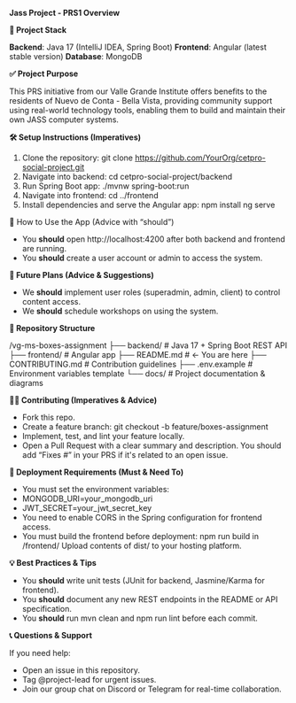 **Jass Project - PRS1
Overview**

**🔧 Project Stack**

**Backend**: Java 17 (IntelliJ IDEA, Spring Boot)
**Frontend**: Angular (latest stable version)
**Database**: MongoDB

**✅ Project Purpose**

This PRS initiative from our Valle Grande Institute offers benefits to the residents of Nuevo de Conta - Bella Vista, providing community support using real-world technology tools, enabling them to build and maintain their own JASS computer systems.


**🛠️ Setup Instructions (Imperatives)**

1. Clone the repository:
    git clone https://github.com/YourOrg/cetpro-social-project.git
2. Navigate into backend:
    cd cetpro-social-project/backend
3. Run Spring Boot app:
    ./mvnw spring-boot:run
4. Navigate into frontend:
    cd ../frontend
5. Install dependencies and serve the Angular app:
    npm install
    ng serve

🧩 How to Use the App (Advice with “should”)

- You **should** open http://localhost:4200 after both backend and frontend are running.
- You **should** create a user account or admin to access the system.

**🎯 Future Plans (Advice & Suggestions)**

- We **should** implement user roles (superadmin, admin, client) to control content access.
- We **should** schedule workshops on using the system.

**📁 Repository Structure**

/vg-ms-boxes-assignment
├── backend/        # Java 17 + Spring Boot REST API
├── frontend/       # Angular app
├── README.md       # ← You are here
├── CONTRIBUTING.md # Contribution guidelines
├── .env.example    # Environment variables template
└── docs/           # Project documentation & diagrams

**🧑‍🏫 Contributing (Imperatives & Advice)**

- Fork this repo.
- Create a feature branch:
  git checkout -b feature/boxes-assignment
- Implement, test, and lint your feature locally.
- Open a Pull Request with a clear summary and description.
  You should add “Fixes #<issue-number>” in your PRS if it's related to an open issue.

**🚀 Deployment Requirements (Must & Need To)**

- You must set the environment variables:
- MONGODB_URI=your_mongodb_uri
- JWT_SECRET=your_jwt_secret_key
- You need to enable CORS in the Spring configuration for frontend access.
- You must build the frontend before deployment:
  npm run build in /frontend/
Upload contents of dist/ to your hosting platform.

**💡 Best Practices & Tips**

- You **should** write unit tests (JUnit for backend, Jasmine/Karma for frontend).
- You **should** document any new REST endpoints in the README or API specification.
- You **should** run mvn clean and npm run lint before each commit.

**📞 Questions & Support**

If you need help:

- Open an issue in this repository.
- Tag @project-lead for urgent issues.
- Join our group chat on Discord or Telegram for real-time collaboration.

  
